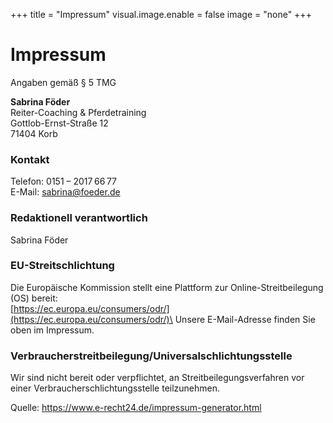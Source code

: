 +++
title = "Impressum"
visual.image.enable = false
image = "none"
+++

# Impressum

Angaben gemäß § 5 TMG

**Sabrina Föder**\
Reiter-Coaching & Pferdetraining\
Gottlob-Ernst-Straße 12\
71404 Korb

### Kontakt

Telefon: 0151 – 2017 66 77\
E-Mail: sabrina@foeder.de

### Redaktionell verantwortlich
Sabrina Föder

### EU-Streitschlichtung
Die Europäische Kommission stellt eine Plattform zur Online-Streitbeilegung (OS) bereit:\
[https://ec.europa.eu/consumers/odr/](https://ec.europa.eu/consumers/odr/)\
Unsere E-Mail-Adresse finden Sie oben im Impressum.

### Verbraucherstreitbeilegung/Universalschlichtungsstelle
Wir sind nicht bereit oder verpflichtet, an Streitbeilegungsverfahren vor einer Verbraucherschlichtungsstelle teilzunehmen.

Quelle: https://www.e-recht24.de/impressum-generator.html

